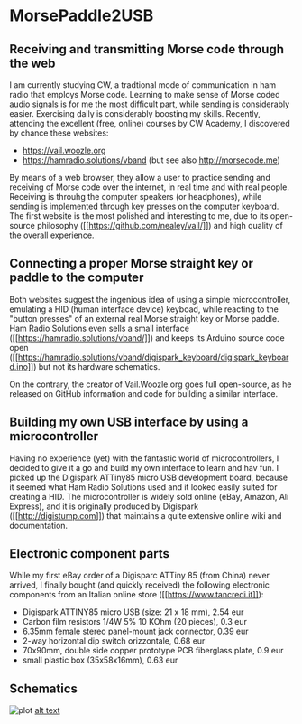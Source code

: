 # MorsePaddle2USB

## Receiving and transmitting Morse code through the web

I am currently studying CW, a tradtional mode of communication in ham radio that employs Morse code. Learning to make sense of Morse coded audio signals is for me the most difficult part, while sending is considerably easier. Exercising daily is considerably boosting my skills. Recently, attending the excellent (free, online) courses by CW Academy, I discovered by chance these websites:

- https://vail.woozle.org
- https://hamradio.solutions/vband
(but see also http://morsecode.me)

By means of a web browser, they allow a user to practice sending and receiving of Morse code over the internet, in real time and with real people. Receiving is throuhg the computer speakers (or headphones), while sending is implemented through key presses on the computer keyboard. The first website is the most polished and interesting to me, due to its open-source philosophy ([[https://github.com/nealey/vail/]]) and high quality of the overall experience. 


## Connecting a proper Morse straight key or paddle to the computer

Both websites suggest the ingenious idea of using a simple microcontroller, emulating a HID (human interface device) keyboad, while reacting to the "button presses" of an external real Morse straight key or Morse paddle. Ham Radio Solutions even sells a small interface ([[https://hamradio.solutions/vband/]]) and keeps its Arduino source code open ([[https://hamradio.solutions/vband/digispark_keyboard/digispark_keyboard.ino]]) but not its hardware schematics.

On the contrary, the creator of Vail.Woozle.org goes full open-source, as he released on GitHub information and code for building a similar interface.


## Building my own USB interface by using a microcontroller

Having no experience (yet) with the fantastic world of microcontrollers, I decided to give it a go and build my own interface to learn and hav fun. I picked up the Digispark ATTiny85 micro USB development board, because it seemed what Ham Radio Solutions used and it looked easily suited for creating a HID. The microcontroller is widely sold online (eBay, Amazon, Ali Express), and it is originally produced by Digispark ([[http://digistump.com]]) that maintains a quite extensive online wiki and documentation. 


## Electronic component parts

While my first eBay order of a Digisparc ATTiny 85 (from China) never arrived, I finally bought (and quickly received) the following electronic components from an Italian online store ([[https://www.tancredi.it]]):

- Digispark ATTINY85 micro USB (size:  21 x 18 mm),           2.54 eur 
- Carbon film resistors 1/4W 5% 10 KOhm (20 pieces),          0.3 eur
- 6.35mm female stereo panel-mount jack connector,            0.39 eur
- 2-way horizontal dip switch orizzontale,                    0.68 eur
- 70x90mm, double side copper prototype PCB fiberglass plate, 0.9 eur
- small plastic box (35x58x16mm),                             0.63 eur


##   Schematics

![plot](./photo&schematics/Breadboard_firstTest.png)
[alt text](https://github.com/mgiugliano/MorsePaddle2USB/blob/master/Breadboard_firstTest.png?raw=true)















